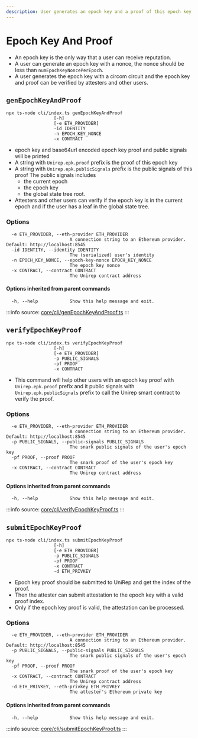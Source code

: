 ```yaml
---
description: User generates an epoch key and a proof of this epoch key
---
```


# Epoch Key And Proof

* An epoch key is the only way that a user can receive reputation.
* A user can generate an epoch key with a nonce, the nonce should be less than `numEpochKeyNoncePerEpoch`.
* A user generates the epoch key with a circom circuit and the epoch key and proof can be verified by attesters and other users.

## `genEpochKeyAndProof`

```
npx ts-node cli/index.ts genEpochKeyAndProof 
                  [-h] 
                  [-e ETH_PROVIDER] 
                  -id IDENTITY 
                  -n EPOCH_KEY_NONCE 
                  -x CONTRACT
```

* epoch key and base64url encoded epoch key proof and public signals will be printed
* A string with `Unirep.epk.proof` prefix is the proof of this epoch key
* A string with `Unirep.epk.publicSignals` prefix is the public signals of this proof The public signals includes
  * the current epoch
  * the epoch key
  * the global state tree root.
* Attesters and other users can verify if the epoch key is in the current epoch and if the user has a leaf in the global state tree.

### Options

```
  -e ETH_PROVIDER, --eth-provider ETH_PROVIDER
                        A connection string to an Ethereum provider. Default: http://localhost:8545
  -id IDENTITY, --identity IDENTITY
                        The (serialized) user's identity
  -n EPOCH_KEY_NONCE, --epoch-key-nonce EPOCH_KEY_NONCE
                        The epoch key nonce
  -x CONTRACT, --contract CONTRACT
                        The Unirep contract address
```

#### Options inherited from parent commands <a href="#options-inherited-from-parent-commands" id="options-inherited-from-parent-commands"></a>

```
  -h, --help            Show this help message and exit.
```

:::info
source: [core/cli/genEpochKeyAndProof.ts](https://github.com/Unirep/Unirep/blob/main/packages/core/cli/genEpochKeyAndProof.ts)
:::

## `verifyEpochKeyProof`

```
npx ts-node cli/index.ts verifyEpochKeyProof 
                  [-h] 
                  [-e ETH_PROVIDER] 
                  -p PUBLIC_SIGNALS 
                  -pf PROOF 
                  -x CONTRACT
```

* This command will help other users with an epoch key proof with `Unirep.epk.proof` prefix and it public signals with `Unirep.epk.publicSignals` prefix to call the Unirep smart contract to verify the proof.

### Options

```
  -e ETH_PROVIDER, --eth-provider ETH_PROVIDER
                        A connection string to an Ethereum provider. Default: http://localhost:8545
  -p PUBLIC_SIGNALS, --public-signals PUBLIC_SIGNALS
                        The snark public signals of the user's epoch key
  -pf PROOF, --proof PROOF
                        The snark proof of the user's epoch key
  -x CONTRACT, --contract CONTRACT
                        The Unirep contract address
```

#### Options inherited from parent commands <a href="#options-inherited-from-parent-commands" id="options-inherited-from-parent-commands"></a>

```
  -h, --help            Show this help message and exit.
```

:::info
source: [core/cli/verifyEpochKeyProof.ts](https://github.com/Unirep/Unirep/blob/main/packages/core/cli/verifyEpochKeyProof.ts)
:::

## `submitEpochKeyProof`

```
npx ts-node cli/index.ts submitEpochKeyProof 
                  [-h] 
                  [-e ETH_PROVIDER] 
                  -p PUBLIC_SIGNALS 
                  -pf PROOF 
                  -x CONTRACT 
                  -d ETH_PRIVKEY
```

* Epoch key proof should be submitted to UniRep and get the index of the proof.
* Then the attester can submit attestation to the epoch key with a valid proof index.
* Only if the epoch key proof is valid, the attestation can be processed.

### Options

```
  -e ETH_PROVIDER, --eth-provider ETH_PROVIDER
                        A connection string to an Ethereum provider. Default: http://localhost:8545
  -p PUBLIC_SIGNALS, --public-signals PUBLIC_SIGNALS
                        The snark public signals of the user's epoch key
  -pf PROOF, --proof PROOF
                        The snark proof of the user's epoch key
  -x CONTRACT, --contract CONTRACT
                        The Unirep contract address
  -d ETH_PRIVKEY, --eth-privkey ETH_PRIVKEY
                        The attester's Ethereum private key
```

#### Options inherited from parent commands <a href="#options-inherited-from-parent-commands" id="options-inherited-from-parent-commands"></a>

```
  -h, --help            Show this help message and exit.
```

:::info
source: [core/cli/submitEpochKeyProof.ts](https://github.com/Unirep/Unirep/blob/main/packages/core/cli/submitEpochKeyProof.ts)
:::
